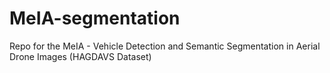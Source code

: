 # MeIA-segmentation
Repo for the MeIA - Vehicle Detection and Semantic Segmentation in Aerial Drone Images (HAGDAVS Dataset)
